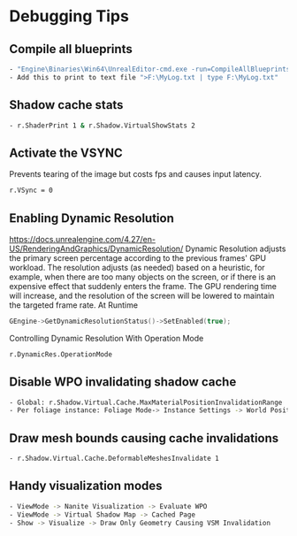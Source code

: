 # Debugging Tips
## Compile all blueprints
```sh
- "Engine\Binaries\Win64\UnrealEditor-cmd.exe -run=CompileAllBlueprints"
- Add this to print to text file ">F:\MyLog.txt | type F:\MyLog.txt"
```

## Shadow cache stats
```sh
- r.ShaderPrint 1 & r.Shadow.VirtualShowStats 2
```

## Activate the VSYNC
Prevents tearing of the image but costs fps and causes input latency.
```sh
r.VSync = 0
```

## Enabling Dynamic Resolution
https://docs.unrealengine.com/4.27/en-US/RenderingAndGraphics/DynamicResolution/
Dynamic Resolution adjusts the primary screen percentage according to the previous frames' GPU workload. The resolution adjusts (as needed) based on a heuristic, for example, when there are too many objects on the screen, or if there is an expensive effect that suddenly enters the frame. The GPU rendering time will increase, and the resolution of the screen will be lowered to maintain the targeted frame rate.
At Runtime
```cpp
GEngine->GetDynamicResolutionStatus()->SetEnabled(true);
```
Controlling Dynamic Resolution With Operation Mode
```sh
r.DynamicRes.OperationMode
```

## Disable WPO invalidating shadow cache
```sh
- Global: r.Shadow.Virtual.Cache.MaxMaterialPositionInvalidationRange
- Per foliage instance: Foliage Mode-> Instance Settings -> World Position Offset Disable Distance
```

## Draw mesh bounds causing cache invalidations
```sh
- r.Shadow.Virtual.Cache.DeformableMeshesInvalidate 1
```

## Handy visualization modes
```sh
- ViewMode -> Nanite Visualization -> Evaluate WPO
- ViewMode -> Virtual Shadow Map -> Cached Page
- Show -> Visualize -> Draw Only Geometry Causing VSM Invalidation
```